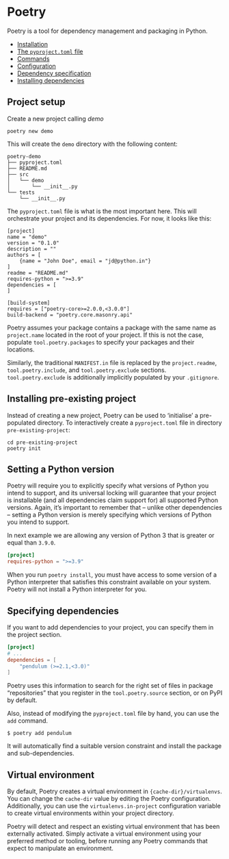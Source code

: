 # Poetry

Poetry is a tool for dependency management and packaging in Python.

* [Installation](installation.md)
* [The `pyproject.toml` file](pyproject_file/index.md)
* [Commands](commands/index.md)
* [Configuration](configuration.md)
* [Dependency specification](dependency_specification.md)
* [Installing dependencies](installing_dependencies.md)

## Project setup

Create a new project calling _demo_

```shell
poetry new demo
```

This will create the `demo` directory with the following content:

```
poetry-demo
├── pyproject.toml
├── README.md
├── src
│   └── demo
│       └── __init__.py
└── tests
    └── __init__.py
```

The `pyproject.toml` file is what is the most important here. This will orchestrate your
project and its dependencies. For now, it looks like this:

```
[project]
name = "demo"
version = "0.1.0"
description = ""
authors = [
    {name = "John Doe", email = "jd@python.in"}
]
readme = "README.md"
requires-python = ">=3.9"
dependencies = [
]

[build-system]
requires = ["poetry-core>=2.0.0,<3.0.0"]
build-backend = "poetry.core.masonry.api"
```

Poetry assumes your package contains a package with the same name as `project.name`
located in the root of your project. If this is not the case, populate
`tool.poetry.packages` to specify your packages and their locations.

Similarly, the traditional `MANIFEST.in` file is replaced by the `project.readme`,
`tool.poetry.include`, and `tool.poetry.exclude` sections. `tool.poetry.exclude` is
additionally implicitly populated by your `.gitignore`.

## Installing pre-existing project

Instead of creating a new project, Poetry can be used to ‘initialise’ a pre-populated
directory. To interactively create a `pyproject.toml` file in directory
`pre-existing-project`:

```shell
cd pre-existing-project
poetry init
```

## Setting a Python version

Poetry will require you to explicitly specify what versions of Python you intend to
support, and its universal locking will guarantee that your project is installable (and
all dependencies claim support for) all supported Python versions. Again, it’s important
to remember that – unlike other dependencies – setting a Python version is merely
specifying which versions of Python you intend to support.

In next example we are allowing any version of Python 3 that is greater or equal than
`3.9.0`.

```toml
[project]
requires-python = ">=3.9"
```

When you run `poetry install`, you must have access to some version of a Python
interpreter that satisfies this constraint available on your system. Poetry will not
install a Python interpreter for you.

## Specifying dependencies

If you want to add dependencies to your project, you can specify them in the project
section.

```toml
[project]
# ...
dependencies = [
    "pendulum (>=2.1,<3.0)"
]
```

Poetry uses this information to search for the right set of files in package
“repositories” that you register in the `tool.poetry.source` section, or on PyPI by
default.

Also, instead of modifying the `pyproject.toml` file by hand, you can use the `add`
command.

```shell
$ poetry add pendulum
```

It will automatically find a suitable version constraint and install the package and
sub-dependencies.

## Virtual environment

By default, Poetry creates a virtual environment in `{cache-dir}/virtualenvs`. You can
change the `cache-dir` value by editing the Poetry configuration. Additionally, you can
use the `virtualenvs.in-project` configuration variable to create virtual environments
within your project directory.

Poetry will detect and respect an existing virtual environment that has been externally
activated. Simply activate a virtual environment using your preferred method or tooling,
before running any Poetry commands that expect to manipulate an environment.
